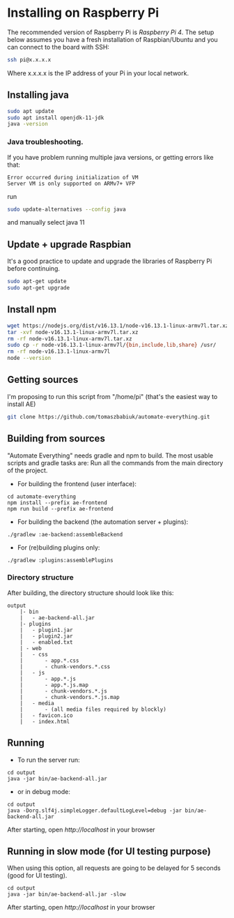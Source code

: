 # Installing on Raspberry Pi
The recommended version of Raspberry Pi is *Raspberry Pi 4*.
The setup below assumes you have a fresh installation of Raspbian/Ubuntu and you can connect to the board with SSH:
```bash
ssh pi@x.x.x.x
```
Where x.x.x.x is the IP address of your Pi in your local network.

## Installing java
```bash
sudo apt update
sudo apt install openjdk-11-jdk
java -version
```

### Java troubleshooting.
If you have problem running multiple java versions, or getting errors like that:
```
Error occurred during initialization of VM
Server VM is only supported on ARMv7+ VFP
```
run
```bash 
sudo update-alternatives --config java
```
and manually select java 11

## Update + upgrade Raspbian
It's a good practice to update and upgrade the libraries of Raspberry Pi before continuing.
```bash
sudo apt-get update
sudo apt-get upgrade
```

## Install npm
```bash
wget https://nodejs.org/dist/v16.13.1/node-v16.13.1-linux-armv7l.tar.xz
tar -xvf node-v16.13.1-linux-armv7l.tar.xz
rm -rf node-v16.13.1-linux-armv7l.tar.xz
sudo cp -r node-v16.13.1-linux-armv7l/{bin,include,lib,share} /usr/
rm -rf node-v16.13.1-linux-armv7l
node --version
```

## Getting sources
I'm proposing to run this script from "/home/pi" (that's the easiest way to install AE)
```bash
git clone https://github.com/tomaszbabiuk/automate-everything.git
```

## Building from sources
"Automate Everything" needs gradle and npm to build. The most usable scripts and gradle tasks are:
Run all the commands from the main directory of the project.


* For building the frontend (user interface):
```
cd automate-everything
npm install --prefix ae-frontend
npm run build --prefix ae-frontend
```

* For building the backend (the automation server + plugins):
```
./gradlew :ae-backend:assembleBackend
```

* For (re)building plugins only:
```
./gradlew :plugins:assemblePlugins
```

### Directory structure
After building, the directory structure should look like this:
```
output
    |- bin
    |   - ae-backend-all.jar
    |- plugins
    |   - plugin1.jar
    |   - plugin2.jar
    |   - enabled.txt
    | - web
    |   - css
    |       - app.*.css
    |       - chunk-vendors.*.css
    |   - js
    |       - app.*.js
    |       - app.*.js.map
    |       - chunk-vendors.*.js
    |       - chunk-vendors.*.js.map
    |   - media
    |       - (all media files required by blockly)
    |   - favicon.ico
    |   - index.html
```

## Running
* To run the server run:
```
cd output
java -jar bin/ae-backend-all.jar
```
* or in debug mode:
```
cd output
java -Dorg.slf4j.simpleLogger.defaultLogLevel=debug -jar bin/ae-backend-all.jar
```
After starting, open *http://localhost* in your browser

## Running in slow mode (for UI testing purpose)
When using this option, all requests are going to be delayed for 5 seconds (good for UI testing).
```
cd output
java -jar bin/ae-backend-all.jar -slow
```
After starting, open *http://localhost* in your browser